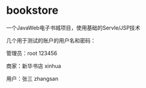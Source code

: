 # bookstore
一个JavaWeb电子书城项目，使用基础的Servle/JSP技术

几个用于测试的账户的用户名和密码：

管理员：root    123456

商家：新华书店     xinhua

用户：张三    zhangsan
